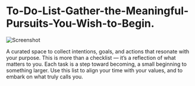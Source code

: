 # To-Do-List-Gather-the-Meaningful-Pursuits-You-Wish-to-Begin.

![Screenshot](./Screenshot_2025-10-11_225533.png)

A curated space to collect intentions, goals, and actions that resonate with your purpose. This is more than a checklist — it’s a reflection of what matters to you. Each task is a step toward becoming, a small beginning to something larger. Use this list to align your time with your values, and to embark on what truly calls you.

